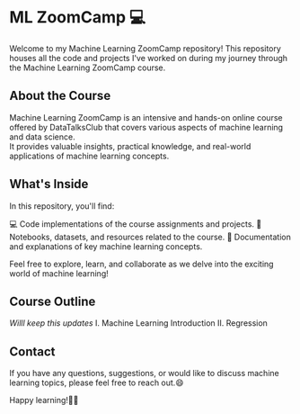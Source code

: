 # ML ZoomCamp 💻

Welcome to my Machine Learning ZoomCamp repository! This repository houses all the code and projects I've worked on during my journey through the Machine Learning ZoomCamp course.

## About the Course

Machine Learning ZoomCamp is an intensive and hands-on online course offered by DataTalksClub that covers various aspects of machine learning and data science.<br> 
It provides valuable insights, practical knowledge, and real-world applications of machine learning concepts.

## What's Inside

In this repository, you'll find:

💻 Code implementations of the course assignments and projects.
📔 Notebooks, datasets, and resources related to the course.
📑 Documentation and explanations of key machine learning concepts.

Feel free to explore, learn, and collaborate as we delve into the exciting world of machine learning!

## Course Outline

*Willl keep this updates*
I. Machine Learning Introduction
II. Regression


## Contact

If you have any questions, suggestions, or would like to discuss machine learning topics, please feel free to reach out.😄

Happy learning!📖🧐
